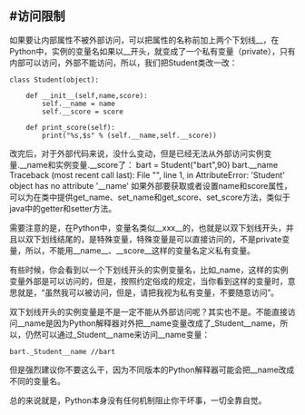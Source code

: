 #访问限制
----------------
如果要让内部属性不被外部访问，可以把属性的名称前加上两个下划线__，在Python中，实例的变量名如果以__开头，就变成了一个私有变量（private），只有内部可以访问，外部不能访问，所以，我们把Student类改一改：

    class Student(object):

        def __init__(self,name,score):
            self.__name = name
            self.__score = score

        def print_score(self):
            print("%s,$s" % (self.__name,self.__score))
改完后，对于外部代码来说，没什么变动，但是已经无法从外部访问实例变量.__name和实例变量.__score了：
    bart = Student("bart",90)
    bart.__name
    Traceback (most recent call last):
      File "<stdin>", line 1, in <module>
    AttributeError: 'Student' object has no attribute '__name'
如果外部要获取或者设置name和score属性，可以为在类中提供get_name、set_name和get_score、set_score方法，类似于java中的getter和setter方法。

需要注意的是，在Python中，变量名类似__xxx__的，也就是以双下划线开头，并且以双下划线结尾的，是特殊变量，特殊变量是可以直接访问的，不是private变量，所以，不能用__name__、__score__这样的变量名定义私有变量。

有些时候，你会看到以一个下划线开头的实例变量名，比如_name，这样的实例变量外部是可以访问的，但是，按照约定俗成的规定，当你看到这样的变量时，意思就是，“虽然我可以被访问，但是，请把我视为私有变量，不要随意访问”。

双下划线开头的实例变量是不是一定不能从外部访问呢？其实也不是。不能直接访问__name是因为Python解释器对外把__name变量改成了_Student__name，所以，仍然可以通过_Student__name来访问__name变量：
    
    bart._Student__name //bart
但是强烈建议你不要这么干，因为不同版本的Python解释器可能会把__name改成不同的变量名。

总的来说就是，Python本身没有任何机制阻止你干坏事，一切全靠自觉。